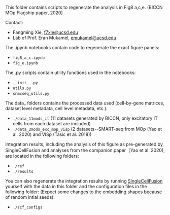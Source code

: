 This folder contains scripts to regenerate the analysis in Fig8 a,c,e. (BICCN MOp Flagship paper, 2020)

Contact:
- Fangming Xie, f7xie@ucsd.edu
- Lab of Prof. Eran Mukamel, emukamel@ucsd.edu

The .ipynb notebooks contain code to regenerate the exact figure panels:
- ```fig8_a_c.ipynb```
- ```fig_e.ipynb```

The .py scripts contain utility functions used in the notebooks:
- ```__init__.py```
- ```utils.py```
- ```snmcseq_utils.py```

The data_ folders contains the processed data used (cell-by-gene matrices, dataset level metadata, cell level metadata, etc.):
- ```./data_11mods_it``` (11 datasets generated by BICCN, only excitatory IT cells from each dataset are included)
- ```./data_2mods_exc_mop_visp``` (2 datasets--SMART-seq from MOp (Yao et al. 2020) and VISp (Tasic et al. 2018))

Integration results, including the analysis of this figure as pre-generated by SingleCellFusion and analyses from the companion paper（Yao et al. 2020), are located in the following folders:
- ```./ref```
- ```./results```

You can also regenerate the integration results by running [SingleCellFusion](https://github.com/mukamel-lab/SingleCellFusion) yourself with the data in this folder and the configuration files in the following folder:
(Expect some changes to the embedding shapes because of random intial seeds).
- ```./scf_configs```
